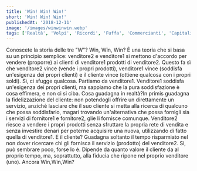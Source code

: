 ```yaml
---
title: 'Win! Win! Win!'
short: 'Win! Win! Win!'
publishedAt: '2018-12-11'
image: '/images/winwinwin.webp'
tags: ['Realtà', 'Volpi', 'Ricordi', 'Fuffa', 'Commercianti', 'Capitalismo', 'Dipendenza']
---
```


Conoscete la storia delle tre "W"? Win, Win, Win? È una teoria che si basa su un principio semplice: venditore2  e venditore1 si mettono d'accordo per vendere (proporre) ai clienti di venditore1 prodotti di venditore2. Questo fa sì che venditore2 vince (vende i propri prodotti), venditore1 vince (soddisfa un'esigenza dei propri clienti) e il cliente vince (ottiene qualcosa con i propri soldi).
Sì, ci sfugge qualcosa. Partiamo da venditore1.
Venditore1 soddisfa un'esigenza dei propri clienti, ma sappiamo che la pura soddisfazione è cosa effimera, e non ci si ciba. Cosa guadagna in realtà?In primis guadagna la fidelizzazione del cliente: non potendogli offrire un direttamente un servizio, anzichè lasciare che il suo cliente si metta alla ricerca di qualcuno che possa soddisfarlo, magari trovando un'alternativa che possa fornigli sia i servizi di fornitore1 e fornitore2, glie li fornisce comunque.
Venditore2 riesce a vendere i propri prodotti senza sfruttare la propria rete di vendita e senza investire denari per poterne acquisire una nuova, utilizzando di fatto quella di venditore1.
E il cliente? Guadagna soltanto il tempo risparmiato nel non dover ricercare chi gli fornisca il servizio (prodotto) del venditore2.
Si, può sembrare poco, forse lo è. Dipende da quanto valore il cliente da al proprio tempo, ma, soprattutto, alla fiducia che ripone nel proprio venditore (uno).
Ancora Win,Win,Win?